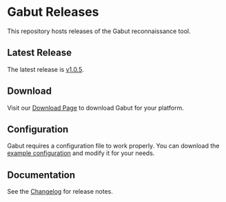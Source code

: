 # Gabut Releases

This repository hosts releases of the Gabut reconnaissance tool.

## Latest Release

The latest release is [v1.0.5](https://github.com/leakdump/gabut-release/releases/tag/v1.0.5).

## Download

Visit our [Download Page](https://leakdump.github.io/gabut-release/) to download Gabut for your platform.

## Configuration

Gabut requires a configuration file to work properly. You can download the [example configuration](https://github.com/leakdump/gabut-release/releases/download/latest/config.yaml.example) and modify it for your needs.

## Documentation

See the [Changelog](https://leakdump.github.io/gabut-release/changelog) for release notes.
